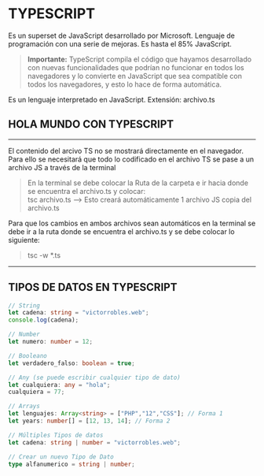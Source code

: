 # TYPESCRIPT
Es un superset de JavaScript desarrollado por Microsoft. Lenguaje de programación con una serie de mejoras. Es hasta el 85% JavaScript. 

> **Importante:** TypeScript compila el código que hayamos desarrollado con nuevas funcionalidades que podrían no funcionar en todos los navegadores y lo convierte en JavaScript que sea compatible con todos los navegadores, y esto lo hace de forma automática.

Es un lenguaje interpretado en JavaScript.
Extensión: archivo.ts

## **HOLA MUNDO CON TYPESCRIPT**
---
El contenido del arcivo TS no se mostrará directamente en el navegador. Para ello se necesitará que todo lo codificado en el archivo TS se pase a un archivo JS a través de la terminal

>En la terminal se debe colocar la Ruta de la carpeta e ir hacia donde se encuentra el archivo.ts y colocar:  
> tsc archivo.ts --> Esto creará automáticamente 1 archivo JS copia del archivo.ts

Para que los cambios en ambos archivos sean automáticos en la terminal se debe ir a la ruta donde se encuentra el archivo.ts y se debe colocar lo siguiente:

> tsc -w *.ts
---
## **TIPOS DE DATOS EN TYPESCRIPT**
```typescript
// String
let cadena: string = "victorrobles.web";
console.log(cadena);

// Number
let numero: number = 12;

// Booleano
let verdadero_falso: boolean = true;

// Any (se puede escribir cualquier tipo de dato)
let cualquiera: any = "hola";
cualquiera = 77;

// Arrays
let lenguajes: Array<string> = ["PHP","12","CSS"]; // Forma 1
let years: number[] = [12, 13, 14]; // Forma 2

// Múltiples Tipos de datos
let cadena: string | number = "victorrobles.web";

// Crear un nuevo Tipo de Dato
type alfanumerico = string | number;
```